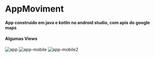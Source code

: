 # AppMoviment
#### App construido em java e kotlin no android studio, com apis do google maps
#### Algumas Views

![app](https://user-images.githubusercontent.com/98437353/222735610-4f41d907-cbe7-4b88-8695-1bd3a8e691b1.jpg)
![app-mobile](https://user-images.githubusercontent.com/98437353/222735706-ee4cc4d4-844e-4928-8b09-b31bea4bf6ee.jpg)
![app-mobile2](https://user-images.githubusercontent.com/98437353/222735707-708c8c05-ffe7-4eb1-84e8-3ee3b219318c.jpg)
